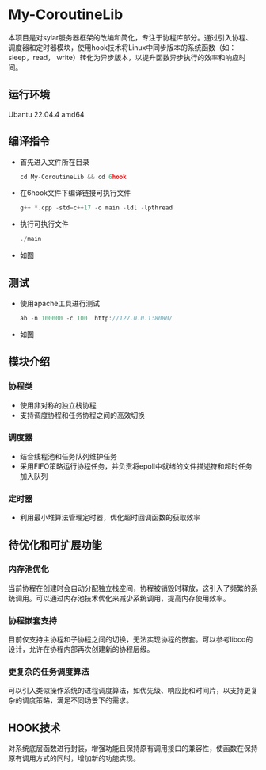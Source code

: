 # My-CoroutineLib
本项目是对sylar服务器框架的改编和简化，专注于协程库部分。通过引入协程、调度器和定时器模块，使用hook技术将Linux中同步版本的系统函数（如：sleep，read， write）转化为异步版本，以提升函数异步执行的效率和响应时间。
## 运行环境
Ubantu 22.04.4 amd64
## 编译指令
* 首先进入文件所在目录
  ```cpp
  cd My-CoroutineLib && cd 6hook
  ```
* 在6hook文件下编译链接可执行文件
  ```cpp
  g++ *.cpp -std=c++17 -o main -ldl -lpthread
  ```
* 执行可执行文件
  ```cpp
  ./main
  ```
* 如图
  
## 测试
* 使用apache工具进行测试
  ```cpp
  ab -n 100000 -c 100  http://127.0.0.1:8080/
  ```
* 如图

## 模块介绍
### 协程类
* 使用非对称的独立栈协程
* 支持调度协程和任务协程之间的高效切换
### 调度器
* 结合线程池和任务队列维护任务
* 采用FIFO策略运行协程任务，并负责将epoll中就绪的文件描述符和超时任务加入队列
### 定时器
* 利用最小堆算法管理定时器，优化超时回调函数的获取效率
## 待优化和可扩展功能
### 内存池优化
当前协程在创建时会自动分配独立栈空间，协程被销毁时释放，这引入了频繁的系统调用。可以通过内存池技术优化来减少系统调用，提高内存使用效率。
### 协程嵌套支持
目前仅支持主协程和子协程之间的切换，无法实现协程的嵌套。可以参考libco的设计，允许在协程内部再次创建新的协程层级。
### 更复杂的任务调度算法
可以引入类似操作系统的进程调度算法，如优先级、响应比和时间片，以支持更复杂的调度策略，满足不同场景下的需求。
## HOOK技术
对系统底层函数进行封装，增强功能且保持原有调用接口的兼容性，使函数在保持原有调用方式的同时，增加新的功能实现。
  
  

  
